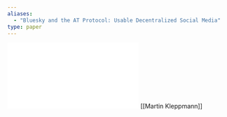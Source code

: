 ```yaml
---
aliases:
  - "Bluesky and the AT Protocol: Usable Decentralized Social Media"
type: paper
---
```

![](../../../../meri-public/garden/a6600a3acfde5e80fd3e6659cbc5f665.pdf)
[[Martin Kleppmann]]
